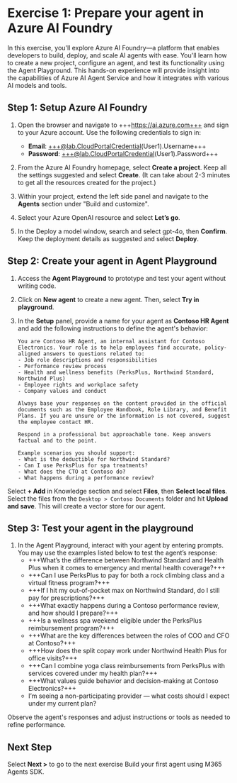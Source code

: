 # Exercise 1: Prepare your agent in Azure AI Foundry

In this exercise, you'll explore Azure AI Foundry—a platform that enables developers to build, deploy, and scale AI agents with ease. You'll learn how to create a new project, configure an agent, and test its functionality using the Agent Playground. This hands-on experience will provide insight into the capabilities of Azure AI Agent Service and how it integrates with various AI models and tools. 

## Step 1: Setup Azure AI Foundry 

1. Open the browser and navigate to +++https://ai.azure.com+++ and sign to your Azure account. Use the following credentials to sign in:
    - **Email**: +++@lab.CloudPortalCredential(User1).Username+++
    - **Password**: +++@lab.CloudPortalCredential(User1).Password+++

2. From the Azure AI Foundry homepage, select **Create a project**. Keep all the settings suggested and select **Create**. (It can take about 2-3 minutes to get all the resources created for the project.)
3. Within your project, extend the left side panel and navigate to the **Agents** section under "Build and customize".
4. Select your Azure OpenAI resource and select **Let’s go**.
5. In the Deploy a model window, search and select gpt-4o, then **Confirm**. Keep the deployment details as suggested and select **Deploy**.

## Step 2: Create your agent in Agent Playground 

1. Access the **Agent Playground** to prototype and test your agent without writing code.
2. Click on **New agent** to create a new agent. Then, select **Try in playground**.
3. In the **Setup** panel, provide a name for your agent as **Contoso HR Agent** and add the following instructions to define the agent's behavior:
 
    ```
    You are Contoso HR Agent, an internal assistant for Contoso Electronics. Your role is to help employees find accurate, policy-aligned answers to questions related to:
    - Job role descriptions and responsibilities
    - Performance review process
    - Health and wellness benefits (PerksPlus, Northwind Standard, Northwind Plus)
    - Employee rights and workplace safety
    - Company values and conduct
    
    Always base your responses on the content provided in the official documents such as the Employee Handbook, Role Library, and Benefit Plans. If you are unsure or the information is not covered, suggest the employee contact HR.
    
    Respond in a professional but approachable tone. Keep answers factual and to the point.
    
    Example scenarios you should support:
    - What is the deductible for Northwind Standard?
    - Can I use PerksPlus for spa treatments?
    - What does the CTO at Contoso do?
    - What happens during a performance review?
    ```

Select **+ Add** in Knowledge section and select **Files**, then **Select local files**. Select the files from the `Desktop > Contoso Documents` folder and hit **Upload and save**. This will create a vector store for our agent.

## Step 3: Test your agent in the playground

1. In the Agent Playground, interact with your agent by entering prompts. You may use the examples listed below to test the agent’s response:
    - +++What’s the difference between Northwind Standard and Health Plus when it comes to emergency and mental health coverage?+++
    - +++Can I use PerksPlus to pay for both a rock climbing class and a virtual fitness program?+++
    - +++If I hit my out-of-pocket max on Northwind Standard, do I still pay for prescriptions?+++
    - +++What exactly happens during a Contoso performance review, and how should I prepare?+++
    - +++Is a wellness spa weekend eligible under the PerksPlus reimbursement program?+++
    - +++What are the key differences between the roles of COO and CFO at Contoso?+++
    - +++How does the split copay work under Northwind Health Plus for office visits?+++
    - +++Can I combine yoga class reimbursements from PerksPlus with services covered under my health plan?+++
    - +++What values guide behavior and decision-making at Contoso Electronics?+++
    - I’m seeing a non-participating provider — what costs should I expect under my current plan?

Observe the agent's responses and adjust instructions or tools as needed to refine performance.

## Next Step

Select **Next >** to go to the next exercise Build your first agent using M365 Agents SDK.
